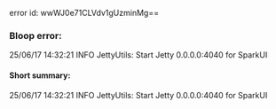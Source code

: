error id: wwWJ0e71CLVdv1gUzminMg==
### Bloop error:

25/06/17 14:32:21 INFO JettyUtils: Start Jetty 0.0.0.0:4040 for SparkUI
#### Short summary: 

25/06/17 14:32:21 INFO JettyUtils: Start Jetty 0.0.0.0:4040 for SparkUI